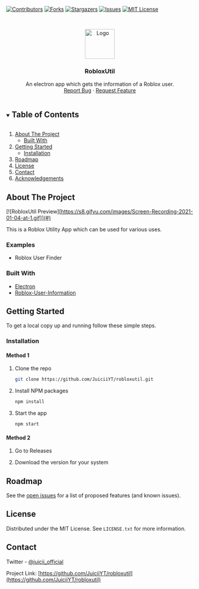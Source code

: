 


<!-- PROJECT SHIELDS -->
[![Contributors][contributors-shield]][contributors-url]
[![Forks][forks-shield]][forks-url]
[![Stargazers][stars-shield]][stars-url]
[![Issues][issues-shield]][issues-url]
[![MIT License][license-shield]][license-url]



<!-- PROJECT LOGO -->
<br />
<p align="center">
  <a href="https://github.com/JuiciiYT/robloxutil">
    <img src="https://svgshare.com/i/SqS.svg" alt="Logo" width="80" height="80">
  </a>

  <h3 align="center">RobloxUtil</h3>

  <p align="center">
    An electron app which gets the information of a Roblox user.
    <br />
    <a href="https://github.com/JuiciiYT/robloxutil/issues">Report Bug</a>
    ·
    <a href="https://github.com/JuiciiYT/robloxutil/issues">Request Feature</a>
  </p>
</p>



<!-- TABLE OF CONTENTS -->
<details open="open">
  <summary><h2 style="display: inline-block">Table of Contents</h2></summary>
  <ol>
    <li>
      <a href="#about-the-project">About The Project</a>
      <ul>
        <li><a href="#built-with">Built With</a></li>
      </ul>
    </li>
    <li>
      <a href="#getting-started">Getting Started</a>
      <ul>
        <li><a href="#installation">Installation</a></li>
      </ul>
    </li>
    <li><a href="#roadmap">Roadmap</a></li>
    <li><a href="#license">License</a></li>
    <li><a href="#contact">Contact</a></li>
    <li><a href="#acknowledgements">Acknowledgements</a></li>
  </ol>
</details>



<!-- ABOUT THE PROJECT -->
## About The Project

[![RobloxUtil Preview][https://s8.gifyu.com/images/Screen-Recording-2021-01-04-at-1.gif]](#)

This is a Roblox Utility App which can be used for various uses.

### Examples

* Roblox User Finder


### Built With

* [Electron](https://www.npmjs.com/package/electron)
* [Roblox-User-Information](https://www.npmjs.com/package/roblox-user-information)



<!-- GETTING STARTED -->
## Getting Started

To get a local copy up and running follow these simple steps.

### Installation

#### Method 1

1. Clone the repo
   ```sh
   git clone https://github.com/JuiciiYT/robloxutil.git
   ```
2. Install NPM packages
   ```sh
   npm install
   ```
3. Start the app
   ```sh
   npm start
   ```

#### Method 2

1. Go to Releases

2. Download the version for your system


<!-- ROADMAP -->
## Roadmap

See the [open issues](https://github.com/JuiciiYT/robloxutil/issues) for a list of proposed features (and known issues).

<!-- LICENSE -->
## License

Distributed under the MIT License. See `LICENSE.txt` for more information.



<!-- CONTACT -->
## Contact

Twitter - [@juicii_official](https://twitter.com/juicii_official)

Project Link: [https://github.com/JuiciiYT/robloxutil](https://github.com/JuiciiYT/robloxutil)




<!-- MARKDOWN LINKS & IMAGES -->
<!-- https://www.markdownguide.org/basic-syntax/#reference-style-links -->
[contributors-shield]: https://img.shields.io/github/contributors/JuiciiYT/robloxutil.svg?style=for-the-badge
[contributors-url]: https://github.com/JuiciiYT/robloxutil/graphs/contributors
[forks-shield]: https://img.shields.io/github/forks/JuiciiYT/robloxutil.svg?style=for-the-badge
[forks-url]: https://github.com/JuiciiYT/robloxutil/network/members
[stars-shield]: https://img.shields.io/github/stars/JuiciiYT/robloxutil.svg?style=for-the-badge
[stars-url]: https://github.com/JuiciiYT/robloxutil/stargazers
[issues-shield]: https://img.shields.io/github/issues/JuiciiYT/robloxutil.svg?style=for-the-badge
[issues-url]: https://github.com/JuiciiYT/robloxutil/issues
[license-shield]: https://img.shields.io/github/license/JuiciiYT/robloxutil.svg?style=for-the-badge
[license-url]: https://github.com/JuiciiYT/robloxutil/blob/master/LICENSE.txt
